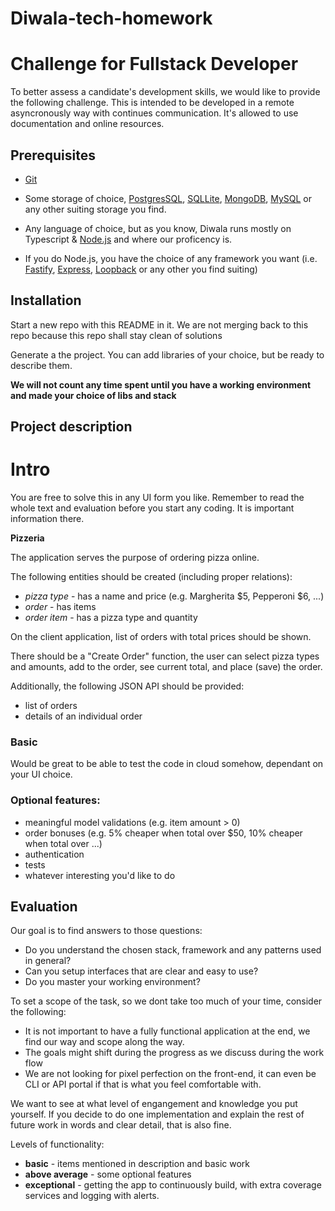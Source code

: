# Diwala-tech-homework


Challenge for Fullstack Developer
===============================

To better assess a candidate's development skills, we would like to provide the following challenge. This is intended to be developed in a remote asyncronously way with continues communication.
It's allowed to use documentation and online resources.

Prerequisites
-------------

* [Git](https://git-scm.com/)
* Some storage of choice, [PostgresSQL](https://www.postgresql.org/), [SQLLite](https://www.sqlite.org/index.html), [MongoDB](https://www.mongodb.com/), [MySQL](https://www.mysql.com/) or any other suiting storage you find.

* Any language of choice, but as you know, Diwala runs mostly on Typescript & [Node.js](https://nodejs.org/) and where our proficency is.
* If you do Node.js, you have the choice of any framework you want (i.e. [Fastify](https://www.fastify.io/), [Express](https://expressjs.com/), [Loopback](https://loopback.io/) or any other you find suiting)

Installation
------------

Start a new repo with this README in it.
We are not merging back to this repo because this repo shall stay clean of solutions

Generate a the project. You can add libraries of your choice, but be ready to describe them.

**We will not count any time spent until you have a working environment and made your choice of libs and stack**

Project description
-------------------
# Intro
You are free to solve this in any UI form you like. Remember to read the whole text and evaluation before you start any coding. It is important information there.

**Pizzeria**

The application serves the purpose of ordering pizza online.

The following entities should be created (including proper relations):

* *pizza type* - has a name and price (e.g. Margherita $5, Pepperoni $6, ...)
* *order* - has items
* *order item* - has a pizza type and quantity

On the client application, list of orders with total prices should be shown.

There should be a "Create Order" function, the user can select pizza types and amounts, add to the order, see current total, and place (save) the order.

Additionally, the following JSON API should be provided:

* list of orders
* details of an individual order

### Basic
Would be great to be able to test the code in cloud somehow, dependant on your UI choice.

### Optional features:

* meaningful model validations (e.g. item amount > 0)
* order bonuses (e.g. 5% cheaper when total over $50, 10% cheaper when total over ...)
* authentication
* tests
* whatever interesting you'd like to do

Evaluation
----------

Our goal is to find answers to those questions:

* Do you understand the chosen stack, framework and any patterns used in general?
* Can you setup interfaces that are clear and easy to use?
* Do you master your working environment?

To set a scope of the task, so we dont take too much of your time, consider the following:

* It is not important to have a fully functional application at the end, we find our way and scope along the way.
* The goals might shift during the progress as we discuss during the work flow
* We are not looking for pixel perfection on the front-end, it can even be CLI or API portal if that is what you feel comfortable with.

We want to see at what level of engangement and knowledge you put yourself.
If you decide to do one implementation and explain the rest of future work in words and clear detail, that is also fine.

Levels of functionality:

* **basic** - items mentioned in description and basic work
* **above average** - some optional features
* **exceptional** - getting the app to continuously build, with extra coverage services and logging with alerts.
